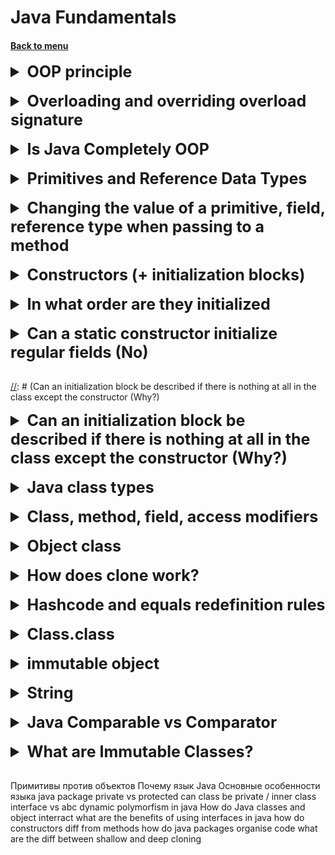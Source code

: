 <h1>Java Fundamentals</h1> 
<h4> 

[Back to menu](../Menu.md)

</h4>

[//]: # (Java OOP)
<details>
    <summary style="font-size: 25px;">
        <b>
            OOP principle
        </b>
    </summary>
<br>

- **Encapsulation** (Property of a single object of the system to build relationship
  with another objects' of the system)
- **Inheritance** (Property of expand (base) class by children)
- **Polymorphism** (The property of the same objects performs the functionality in different ways)
- **Abstraction** (Property of extraction from an object only to us parameters)

Additional:

**Composition**

* Objects can be composed of other objects.
* Composition allows objects to be created from other objects.
* Objects can delegate behavior to their component objects.

**Aggregation**

* Objects can have references to other objects.
* Aggregation is a weaker form of composition
  where objects are not dependent on each other.
* Objects can be associated with each other
  without being composed of each other.

Other OOP principles

* **Modularity**: Classes should be designed to be independent and reusable.
* **Loose coupling**: Classes should be loosely coupled to each other
  to reduce dependencies.
* **High cohesion:** Classes should have a single, well-defined purpose.
* **Single responsibility principle:** Classes should have a single,
  well-defined responsibility.
* **Interface segregation principle:** Interfaces should be small and specific.
* **Dependency inversion principle:** Classes should depend on abstractions,
  not on concrete implementations.
* **Liskov substitution principle:** Subclasses should be substitutable
  for their superclasses.
* **Open/closed principle:** Classes should be open for extension
  but closed for modification.

</details>
<br>

[//]: # (Overloading and overriding)
<details>
    <summary style="font-size: 25px;">
        <b>
              Overloading and overriding
              overload signature
        </b>
    </summary>
<br>

When two or more methods in the same class have the same name,
but different parameters, this is called overload.
An overload is considered a condition when the method signature (name and parameters) is changed

Overriding is when a child class overrides a method.
(declares a method with the same name and input parameters and return value)
but writes this methods own behavior
(also if we implement a method)

</details>
<br>

[//]: # (Is Java Completely OOP)
<details>
    <summary style="font-size: 25px;">
        <b>
          Is Java Completely OOP
        </b>
    </summary>
<br>

No, because java contains primitives, and they, in turn, are not objects

</details>
<br>

[//]: # (Primitives and Reference Data Types)
<details>
    <summary style="font-size: 25px;">
        <b>
         Primitives and Reference Data Types
        </b>
    </summary>
<br>

**Reference** data types we need as transfer objects they store and
exchange value

Link Benefits:

* **may be empty**
    * **reference data type can copy reference obj = anotherObj();**

**Primitive** data types are single values ​​stored in memory.

Primitive data types:

* byte short int long
    * float double
    * boolean
    * char

**(with compiler they work much faster due to memory device and JVM)**
</details>
<br>

[//]: # (Changing the value of a primitive, field, reference type when passing to a method)
<details>
    <summary style="font-size: 25px;">
        <b>
         Changing the value of a primitive, field, reference type when passing to a method
        </b>
    </summary>
<br>

Everything changes in value. Even when an object is passed,
actually passing the value of the reference to
the area in memory where this object is stored.

</details>
<br>

[//]: # (Constructors + initialization blocks)
<details>
    <summary style="font-size: 25px;">
        <b>
         Constructors (+ initialization blocks)
        </b>
    </summary>
<br>

**Constructor** is a method designed to initialize an instance of a class.
There is a constructor in every class! If it is not explicitly declared,
it will be provided by default.

- Default
    - With options
    - Copy (input parameter is an object of the same class)

**Init Blocks**:
There are static and non-static
In general, initialization blocks are present in Java to initialize a variable before firing.
constructor

</details>
<br>

[//]: # (In what order are they initialized)
<details>
    <summary style="font-size: 25px;">
        <b>
          In what order are they initialized
        </b>
    </summary>
<br>

Statics
Static init block
Static constructor
Static fields
Then regular instances
init block
constructor
fields

</details>
<br>

[//]: # (Can a static constructor initialize regular fields No)
<details>
    <summary style="font-size: 25px;">
        <b>
          Can a static constructor initialize regular fields (No)
        </b>
    </summary>
<br>

No, directly
Yes, if you create an object with your hands

</details>
<br>

[//]: # (Can an initialization block be described if there is nothing at all in the class except the constructor (Why?)
<details>
    <summary style="font-size: 25px;">
        <b>
          Can an initialization block be described if there is nothing at all in the class except the constructor (Why?)
        </b>
    </summary>
<br>
Yes

(Why?)
For logging
</details>
<br>

[//]: # (Java class types)
<details>
    <summary style="font-size: 25px;">
        <b>
          Java class types
        </b>
    </summary>
<br>
Interface - Abstract class - Ordinary class - Enum

![img](https://dan-it.gitlab.io/fs-book/java-basic/collections/img/inner_classes.png)
</details>
<br>

[//]: # (Class, method, field, access modifiers)
<details>
    <summary style="font-size: 25px;">
        <b>
         Class, method, field, access modifiers
        </b>
    </summary>
<br>

**Access**
Java uses the following access modifiers:

- **public**: public class or class member.
- **private**: private class or class member, opposite of the public modifier.
- **protected**: such a class or class member is accessible from anywhere in the current class or package
- **package private**. Such fields or methods are visible to all classes in the current package.

**In class context**
Abstract, final, static modifiers are used in class context

**In the context of methods**
Methods in Java can be declared as abstract, final, static, native, synchronized.

The **native** modifier before a method declaration indicates that it is specific
for the operating system. Like an abstract method, it also has no body,
and the implementation is in compiled form in JVM files.

The **synchronized** modifier for a method says that before it is executed, there must be
the object's monitor is captured (for a non-static method), or the monitor
associated with the class (for a static method).

**In the context of Fields**
They can be declared with such modifiers as static, final, transient, volatile.

To indicate that a certain field should be ignored during serialization of an object,
the **transient** modifier is used

With the **volatile** modifier, things are a bit more complicated. Guaranteed value from memory.


</details>
<br>

[//]: # (Object.class)
<details>
    <summary style="font-size: 25px;">
        <b>
          Object class
        </b>
    </summary>
<br>

In fact, all classes inherit from the Object class.
And the Object class is necessary in order to be able to work with these objects.

To work with objects:

- toString
- hashCode - By default - an integer address in memory
- equals - returns the result of comparing two objects
- getClass - get object class at run time.
- finalize - marks an object for GC cleanup
- clone - shallow copy method

Multithreading

- notify
    - wait
    - notify all

</details>
<br>

[//]: # (How does clone work?)
<details>
    <summary style="font-size: 25px;">
        <b>
          How does clone work?
        </b>
    </summary>
<br>

The default implementation of the Object.clone() method **returns a Shallow Copy**.

**When shallow copying** if the field value is a primitive type,
it copies its value; otherwise,
if the field value is an object reference, it copies the reference and,
therefore refers to the same object.
</details>
<br>

[//]: # (Rules for redefining hashcode and equals)
<details>
    <summary style="font-size: 25px;">
        <b>
         Hashcode and equals redefinition rules
        </b>
    </summary>
<br>

**Reflexivity:** An object must equal itself.

**Symmetric:** if a.equals(b) returns true, then b.equals(a) must also return true.

**Transitivity:** if a.equals(b) returns true and b.equals(c) also returns true, then c.equals(a)
should also return true.

**Consistency:** calling the equals() method again must return the same
and the same value until any value of the object's properties is changed.
That is, if two objects are equal in Java, then they will be equal as long as their properties remain unchanged.

**Null Comparison**: The object must be tested against null.
If the object is null, then the method should return false, not a NullPointerException.
For example, a.equals(null) should return false.

</details>
<br>

[//]: # (Class.class)
<details>
    <summary style="font-size: 25px;">
        <b>
         Class.class
        </b>
    </summary>
<br>

The template initially described in the class, transforming into bytecode, looks like a set
arrays that contain a large amount of data.
Who uploaded, which fields + count, which constructors + count,
package, parent, interfaces.

* getSuperclass()
* getPackage()
* getMethods()
* getInterfaces()

**java.lang.Class** represents methods for getting this data
(as a method of application - reflection)
methods are also provided for determining the class type

* isPrimitive()
* isLocalClass()
* isInterface()
* isInstance(Object obj)
* isEnum()
* isAssignableFrom(Class<?> cls)
* isAnonymousClass()

</details>
<br>

[//]: # (Immutable object)
<details>
    <summary style="font-size: 25px;">
        <b>
         immutable object
        </b>
    </summary>
<br>

An immutable object is an object that is internal
whose state remains constant after it has been fully created.

This means that the immutable object's public API guarantees that we
that he would behave the same throughout his life.

To achieve this, the following elements are used:

* **final** - guarantees the immutability of the reference, but not the value
* If an immutable object stores references to other objects
  make sure that its fields are also final, and it does not have the opportunity to change
  its meaning from outside. For example, by closing access to networks and filling in the fields only
  once in the element's constructor.

What gives us Immutable object:

* we can safely share the object throughout the application
* it has no side effects of changing the state

</details>
<br>

[//]: # (String)
<details>
    <summary style="font-size: 25px;">
        <b>
         String
        </b>
    </summary>
<br>

A string object representing a set of char elements

2 ways to create

* using a **customized constructor** ("123")
* by creating **object new String**("123")

In this case, when creating, an object will be created, placed in the string pool
and as a result, a reference to the object in the string pool will be returned to us

Java string pool: Java string pool refers to a set of strings,
which are stored in heap memory.
However, every time a new object is created,
**string pool first checks if this object is present in the pool or not**.

**String objects are themselves immutable**. This means that the string is part of
an array of strings and returns a reference to a new string each time it changes.
Since with each change we try to check the entire pool of strings for the presence
search word, the operation can be extremely demanding on performance

To avoid this problem, there were
created **mutable StringBuffer and StringBuilder**

They are streams of strings allowing the string to be manipulated to win performance.

At the same time, there are two of them for dividing into work in a multi-threaded environment and not.
**StringBuffer is synchronized - StringBuilder is faster**

</details>
<br> 

[//]: # (Java Comparable vs Comparator)
<details>
    <summary style="font-size: 25px;">
        <b>
          Java Comparable vs Comparator
        </b>
    </summary>
<br>

Both `Comparable` and `Comparator` are interfaces in Java
that are used to compare objects.
However, they differ in their purpose and implementation:

**Comparable:**

* Defines a single method, `compareTo(T o)`,
  which compares the current object with another object of the same type.
* The object itself implements the `compareTo` method.
* Useful when you want to sort objects
  of the same type using the `Collections.sort()` method
  or the `Arrays.sort()` method.
* Provides a natural ordering for the objects.

**Comparator:**

* Defines a single method, `compare(T o1, T o2)`,
  which compares two objects of the same type.
* The `compare` method is implemented in a separate class.
* Useful when you want to sort objects
  of the same type using a custom comparison logic.
* Allows for more flexible and customizable sorting.
* Used with `Collections.sort()` and `Arrays.sort()` with a custom Comparator

**Example:**

```java
// Comparable example
public class Person implements Comparable<Person> {
    private String name;
    private int age;

    public Person(String name, int age) {
        this.name = name;
        this.age = age;
    }

    @Override
    public int compareTo(Person o) {
        return this.name.compareTo(o.name);
    }
}

// Comparator example
public class AgeComparator implements Comparator<Person> {
    @Override
    public int compare(Person o1, Person o2) {
        return o1.age - o2.age;
    }
}
```

**When to use which:**

* Use `Comparable` when you want a simple, natural ordering for your objects.
* Use `Comparator` when you need a more flexible and customizable sorting logic.

**Additional Notes:**

* You can implement both `Comparable` and `Comparator` for the same class.
* The `Comparator` interface is often used with the `Collections.sort()` method and the `Arrays.sort()` method to
  provide a custom comparison logic.
* You can also use a lambda expression to create a `Comparator`.

**Summary:**

`Comparable` and `Comparator` are interfaces in Java
that are used to compare objects.
`Comparable` defines a natural ordering for objects,
while `Comparator` allows for a custom comparison logic.
Use `Comparable` when you want a simple, natural ordering for your objects.
Use `Comparator` when you need a more flexible and customizable sorting logic.

</details>
<br>

[//]: # (What are Immutable Classes?)
<details>
    <summary style="font-size: 25px;">
        <b>
          What are Immutable Classes?
        </b>
    </summary>
<br>

Immutable classes are classes whose objects cannot be modified
after they are created.

This means that once an object of an immutable class is created,
its state cannot be changed.

This is in contrast to mutable classes,
whose objects can be modified after they are created.

**Why use Immutable Classes?**

There are several reasons to use immutable classes:

* **Thread safety:** Immutable classes are inherently thread-safe,
  as their state cannot be changed by multiple threads simultaneously.
* **Immutability simplifies reasoning about code:**
  It is easier to reason about the behavior of code
  that uses immutable objects, as you know that
  the state of the objects will not change.
* **Immutability can improve performance:**
  Immutable objects can be cached and reused, as their state will not change.
* **Immutability can make code more maintainable:**
  Immutable objects are less likely to be accidentally modified,
  which can make code more maintainable.

**How to Create Immutable Classes in Java?**

There are several ways to create immutable classes in Java:

* **Make all fields final:** Declare all fields of the class as `final`.
  This will prevent them from being modified after the object is created.
* **Make the constructor private:** Make the constructor of the class private.
  This will prevent other classes from creating instances of the class.
* **Provide methods to create new objects:**
  Provide methods that return new instances of the class with the desired
  state.
* **Return defensive copies:**
  When returning objects from methods, return defensive copies.
  This will prevent other classes from modifying the original objects.

**Example:**

```java
public final class Person {
    private final String name;
    private final int age;

    public Person(String name, int age) {
        this.name = name;
        this.age = age;
    }

    public String getName() {
        return name;
    }

    public int getAge() {
        return age;
    }

    public Person withName(String newName) {
        return new Person(newName, age);
    }

    public Person withAge(int newAge) {
        return new Person(name, newAge);
    }
}
```

</details>
<br>

Примитивы против объектов 
Почему язык Java
Основные особенности языка java
package private vs protected
can class be private / inner class
interface vs abc
dynamic polymorfism in java
How do Java classes and object interract
what are the benefits of using interfaces in java
how do constructors diff from methods
how do java packages organise code
what are the diff between shallow and deep cloning